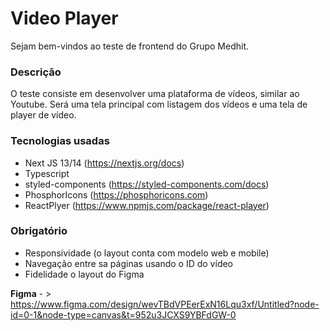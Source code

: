 # Video Player

Sejam bem-vindos ao teste de frontend do Grupo Medhit.

### Descrição
O teste consiste em desenvolver uma plataforma de vídeos, similar ao Youtube. Será uma tela principal com listagem dos vídeos e uma tela de player de vídeo.

### Tecnologias usadas
- Next JS 13/14 (https://nextjs.org/docs)
- Typescript 
- styled-components (https://styled-components.com/docs)
- PhosphorIcons (https://phosphoricons.com)
- ReactPlyer (https://www.npmjs.com/package/react-player)

### Obrigatório
- Responsividade (o layout conta com modelo web e mobile)
- Navegação entre sa páginas usando o ID do vídeo
- Fidelidade o layout do Figma

**Figma** - > https://www.figma.com/design/wevTBdVPEerExN16Lqu3xf/Untitled?node-id=0-1&node-type=canvas&t=952u3JCXS9YBFdGW-0
